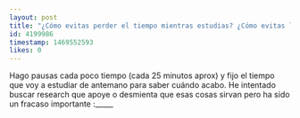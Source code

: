 ```yaml
---
layout: post
title: "¿Cómo evitas perder el tiempo mientras estudias? ¿Cómo evitas la procrastinación?"
id: 4199986
timestamp: 1469552593
likes: 0
---
```


 Hago pausas cada poco tiempo (cada 25 minutos aprox) y fijo el tiempo que voy a estudiar de antemano para saber cuándo acabo. He intentado buscar research que apoye o desmienta que esas cosas sirvan pero ha sido un fracaso importante :_____